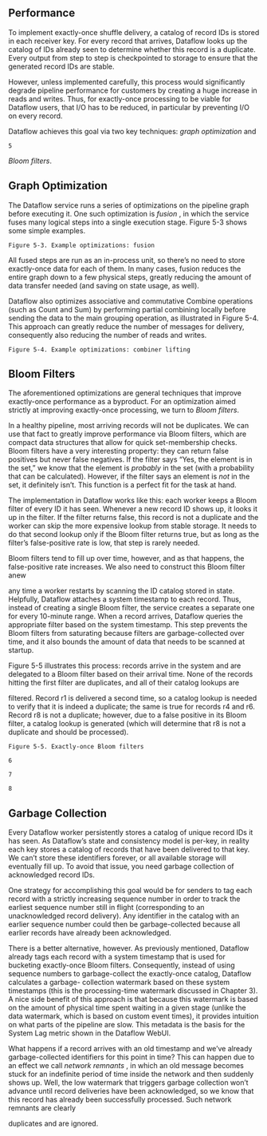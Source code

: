  ## Performance

To implement exactly-once shuffle delivery, a catalog of record IDs is stored
in each receiver key. For every record that arrives, Dataflow looks up the
catalog of IDs already seen to determine whether this record is a duplicate.
Every output from step to step is checkpointed to storage to ensure that the
generated record IDs are stable.

However, unless implemented carefully, this process would significantly
degrade pipeline performance for customers by creating a huge increase in
reads and writes. Thus, for exactly-once processing to be viable for Dataflow
users, that I/O has to be reduced, in particular by preventing I/O on every
record.

Dataflow achieves this goal via two key techniques: _graph optimization_ and

```
5
```

_Bloom filters_.

## Graph Optimization

The Dataflow service runs a series of optimizations on the pipeline graph
before executing it. One such optimization is _fusion_ , in which the service
fuses many logical steps into a single execution stage. Figure 5-3 shows some
simple examples.

```
Figure 5-3. Example optimizations: fusion
```
All fused steps are run as an in-process unit, so there’s no need to store
exactly-once data for each of them. In many cases, fusion reduces the entire
graph down to a few physical steps, greatly reducing the amount of data
transfer needed (and saving on state usage, as well).

Dataflow also optimizes associative and commutative Combine operations
(such as Count and Sum) by performing partial combining locally before
sending the data to the main grouping operation, as illustrated in Figure 5-4.
This approach can greatly reduce the number of messages for delivery,
consequently also reducing the number of reads and writes.


```
Figure 5-4. Example optimizations: combiner lifting
```
## Bloom Filters

The aforementioned optimizations are general techniques that improve
exactly-once performance as a byproduct. For an optimization aimed strictly
at improving exactly-once processing, we turn to _Bloom filters_.

In a healthy pipeline, most arriving records will not be duplicates. We can use
that fact to greatly improve performance via Bloom filters, which are
compact data structures that allow for quick set-membership checks. Bloom
filters have a very interesting property: they can return false positives but
never false negatives. If the filter says “Yes, the element is in the set,” we
know that the element is _probably_ in the set (with a probability that can be
calculated). However, if the filter says an element is _not_ in the set, it
definitely isn’t. This function is a perfect fit for the task at hand.

The implementation in Dataflow works like this: each worker keeps a Bloom
filter of every ID it has seen. Whenever a new record ID shows up, it looks it
up in the filter. If the filter returns false, this record is not a duplicate and the
worker can skip the more expensive lookup from stable storage. It needs to
do that second lookup only if the Bloom filter returns true, but as long as the
filter’s false-positive rate is low, that step is rarely needed.

Bloom filters tend to fill up over time, however, and as that happens, the
false-positive rate increases. We also need to construct this Bloom filter anew


any time a worker restarts by scanning the ID catalog stored in state.
Helpfully, Dataflow attaches a system timestamp to each record. Thus,
instead of creating a single Bloom filter, the service creates a separate one for
every 10-minute range. When a record arrives, Dataflow queries the
appropriate filter based on the system timestamp. This step prevents the
Bloom filters from saturating because filters are garbage-collected over time,
and it also bounds the amount of data that needs to be scanned at startup.

Figure 5-5 illustrates this process: records arrive in the system and are
delegated to a Bloom filter based on their arrival time. None of the records
hitting the first filter are duplicates, and all of their catalog lookups are

filtered. Record r1 is delivered a second time, so a catalog lookup is needed
to verify that it is indeed a duplicate; the same is true for records r4 and r6.
Record r8 is not a duplicate; however, due to a false positive in its Bloom
filter, a catalog lookup is generated (which will determine that r8 is not a
duplicate and should be processed).

```
Figure 5-5. Exactly-once Bloom filters
```
```
6
```
```
7
```
```
8
```

## Garbage Collection

Every Dataflow worker persistently stores a catalog of unique record IDs it
has seen. As Dataflow’s state and consistency model is per-key, in reality
each key stores a catalog of records that have been delivered to that key. We
can’t store these identifiers forever, or all available storage will eventually fill
up. To avoid that issue, you need garbage collection of acknowledged record
IDs.

One strategy for accomplishing this goal would be for senders to tag each
record with a strictly increasing sequence number in order to track the earliest
sequence number still in flight (corresponding to an unacknowledged record
delivery). Any identifier in the catalog with an earlier sequence number could
then be garbage-collected because all earlier records have already been
acknowledged.

There is a better alternative, however. As previously mentioned, Dataflow
already tags each record with a system timestamp that is used for bucketing
exactly-once Bloom filters. Consequently, instead of using sequence numbers
to garbage-collect the exactly-once catalog, Dataflow calculates a garbage-
collection watermark based on these system timestamps (this is the
processing-time watermark discussed in Chapter 3). A nice side benefit of
this approach is that because this watermark is based on the amount of
physical time spent waiting in a given stage (unlike the data watermark,
which is based on custom event times), it provides intuition on what parts of
the pipeline are slow. This metadata is the basis for the System Lag metric
shown in the Dataflow WebUI.

What happens if a record arrives with an old timestamp and we’ve already
garbage-collected identifiers for this point in time? This can happen due to an
effect we call _network remnants_ , in which an old message becomes stuck for
an indefinite period of time inside the network and then suddenly shows up.
Well, the low watermark that triggers garbage collection won’t advance until
record deliveries have been acknowledged, so we know that this record has
already been successfully processed. Such network remnants are clearly


duplicates and are ignored.

